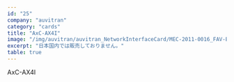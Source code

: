 ```yaml
---
id: "25"
company: "auvitran"
category: "cards"
title: "AxC-AX4I"
image: "/img/auvitran/auvitran_NetworkInterfaceCard/MEC-2011-0016_FAV-Bouchon-AxC-AX4I.webp"
excerpt: "日本国内では販売しておりません。"
table: true
---
```

AxC-AX4I